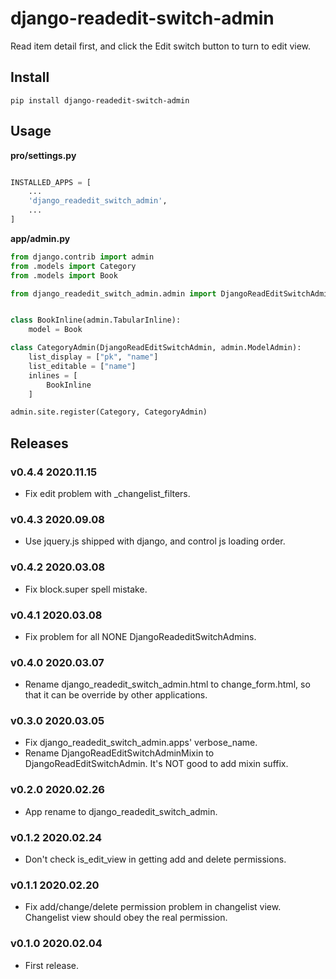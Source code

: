 # django-readedit-switch-admin

Read item detail first, and click the Edit switch button to turn to edit view.


## Install

```shell
pip install django-readedit-switch-admin
```

## Usage

**pro/settings.py**

```python

INSTALLED_APPS = [
    ...
    'django_readedit_switch_admin',
    ...
]
```

**app/admin.py**

```python
from django.contrib import admin
from .models import Category
from .models import Book

from django_readedit_switch_admin.admin import DjangoReadEditSwitchAdmin


class BookInline(admin.TabularInline):
    model = Book

class CategoryAdmin(DjangoReadEditSwitchAdmin, admin.ModelAdmin):
    list_display = ["pk", "name"]
    list_editable = ["name"]
    inlines = [
        BookInline
    ]

admin.site.register(Category, CategoryAdmin)

```

## Releases

### v0.4.4 2020.11.15

- Fix edit problem with _changelist_filters.

### v0.4.3 2020.09.08

- Use jquery.js shipped with django, and control js loading order.

### v0.4.2 2020.03.08

- Fix block.super spell mistake.

### v0.4.1 2020.03.08

- Fix problem for all NONE DjangoReadeditSwitchAdmins.

### v0.4.0 2020.03.07

- Rename django_readedit_switch_admin.html to change_form.html, so that it can be override by other applications.

### v0.3.0 2020.03.05

- Fix django_readedit_switch_admin.apps' verbose_name.
- Rename DjangoReadEditSwitchAdminMixin to DjangoReadEditSwitchAdmin. It's NOT good to add mixin suffix.

### v0.2.0 2020.02.26

- App rename to django_readedit_switch_admin.

### v0.1.2 2020.02.24

- Don't check is_edit_view in getting add and delete permissions.

### v0.1.1 2020.02.20

- Fix add/change/delete permission problem in changelist view. Changelist view should obey the real permission.

### v0.1.0 2020.02.04

- First release.
